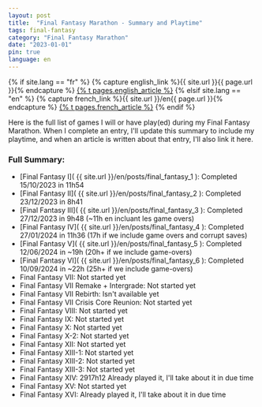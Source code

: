 ```yaml
---
layout: post
title:  "Final Fantasy Marathon - Summary and Playtime"
tags: final-fantasy
category: "Final Fantasy Marathon"
date: "2023-01-01"
pin: true
language: en
---
```


{% if site.lang == "fr" %}
  {% capture english_link %}{{ site.url }}{{ page.url }}{% endcapture %}
  <a href="{{ english_link }}" >{% t pages.english_article %}</a>
{% elsif site.lang == "en" %}
  {% capture french_link  %}{{ site.url }}/en{{ page.url }}{% endcapture %}
 <a href="{{ french_link }}" >{% t pages.french_article %}</a>
{% endif %}

Here is the full list of games I will or have play(ed) during my Final Fantasy Marathon.
When I complete an entry, I'll update this summary to include my playtime, and when an article is written about that entry, I'll also link it here.

### Full Summary:

- [Final Fantasy I]( {{ site.url }}/en/posts/final_fantasy_1 ): Completed 15/10/2023 in 11h54
- [Final Fantasy II]( {{ site.url }}/en/posts/final_fantasy_2 ): Completed 23/12/2023 in 8h41
- [Final Fantasy III]( {{ site.url }}/en/posts/final_fantasy_3 ): Completed 27/12/2023 in 9h48 (~11h en incluant les game overs)
- [Final Fantasy IV]( {{ site.url }}/en/posts/final_fantasy_4 ): Completed 27/01/2024 in 11h36 (17h if we include game overs and corrupt saves)
- [Final Fantasy V]( {{ site.url }}/en/posts/final_fantasy_5 ): Completed 12/06/2024 in ~19h (20h+ if we include game-overs)
- [Final Fantasy VI]( {{ site.url }}/en/posts/final_fantasy_6 ): Completed 10/09/2024 in ~22h (25h+ if we include game-overs)
- Final Fantasy VII: Not started yet
- Final Fantasy VII Remake + Intergrade:  Not started yet
- Final Fantasy VII Rebirth:  Isn't available yet
- Final Fantasy VII Crisis Core Reunion: Not started yet
- Final Fantasy VIII: Not started yet
- Final Fantasy IX: Not started yet
- Final Fantasy X: Not started yet
- Final Fantasy X-2: Not started yet
- Final Fantasy XII: Not started yet
- Final Fantasy XIII-1: Not started yet
- Final Fantasy XIII-2: Not started yet
- Final Fantasy XIII-3:  Not started yet
- Final Fantasy XIV: 2917h12 Already played it, I'll take about it in due time
- Final Fantasy XV: Not started yet
- Final Fantasy XVI: Already played it, I'll take about it in due time

